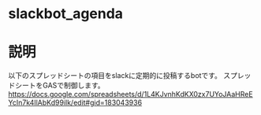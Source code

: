 # slackbot_agenda

# 説明
以下のスプレッドシートの項目をslackに定期的に投稿するbotです。
スプレッドシートをGASで制御します。
https://docs.google.com/spreadsheets/d/1L4KJvnhKdKX0zx7UYoJAaHReEYcIn7k4IlAbKd99ilk/edit#gid=183043936
